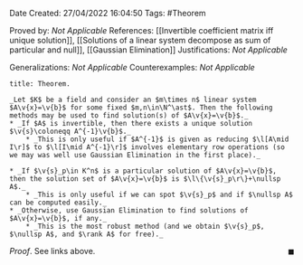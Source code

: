<div class="topSpace"></div>

Date Created: 27/04/2022 16:04:50
Tags: #Theorem

Proved by: _Not Applicable_
References: [[Invertible coefficient matrix iff unique solution]], [[Solutions of a linear system decompose as sum of particular and null]], [[Gaussian Elimination]]
Justifications: _Not Applicable_

Generalizations: _Not Applicable_
Counterexamples: _Not Applicable_

``` ad-Theorem
title: Theorem.

_Let $K$ be a field and consider an $m\times n$ linear system $A\v{x}=\v{b}$ for some fixed $m,n\in\N^\ast$. Then the following methods may be used to find solution(s) of $A\v{x}=\v{b}$._
* _If $A$ is invertible, then there exists a unique solution $\v{s}\coloneqq A^{-1}\v{b}$._
    * _This is only useful if $A^{-1}$ is given as reducing $\l[A\mid I\r]$ to $\l[I\mid A^{-1}\r]$ involves elementary row operations (so we may was well use Gaussian Elimination in the first place)._

* _If $\v{s}_p\in K^n$ is a particular solution of $A\v{x}=\v{b}$, then the solution set of $A\v{x}=\v{b}$ is $\l\{\v{s}_p\r\}+\nullsp A$._
    * _This is only useful if we can spot $\v{s}_p$ and if $\nullsp A$ can be computed easily._
* _Otherwise, use Gaussian Elimination to find solutions of $A\v{x}=\v{b}$, if any._
    * _This is the most robust method (and we obtain $\v{s}_p$, $\nullsp A$, and $\rank A$ for free)._

```

_Proof_. See links above.<span style="float:right;">$\blacksquare$</span>
